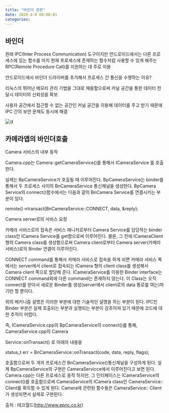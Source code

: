 ```yaml
---
title: "바인더 관련"
date: 2020-4-8 00:00:01
categories:
---
```










## 바인더

원래 IPC(Inter Process Communication) 도구이지만 안드로이드에서는 다른 프로세스에 있는 함수를 마치 현재 프로세스에 존재하는 함수처럼 사용할 수 있게 해주는 RPC(Remote Procedure Call)를 지원하는 데 주로 이용

안드로이드에서 바인더 드라이버를 추가해서 프로세스 간 통신을 수행하는 이유? 

리눅스의 뛰어난 메모리 관리 기법을 그대로 채용함으로써 커널 공간을 통한 데이터 전달시 데이터의 신뢰성을 확보

사용자 공간에서 접근할 수 없는 공간인 커널 공간을 이용해 데이터를 주고 받기 때문에 IPC 간의 보안 문제도 동시에 해결




![d](https://d2.naver.com/content/images/2015/06/helloworld-47656-7.png)  

















## 카메라앱의 바인더호출



Camera 서비스의 내부 동작

Camera.cpp는 Camera::getCameraService()를 통해서 ICameraService 를 호출한다.

실제는 BpCameraService가 호출될 때 이루어진다. BpCameraService는 binder를 통해서 두 프로세스 사이의 BnCameraService 통신채널을 생성한다. BpCamera Service의 connect()함수에서는 다음과 같이 BnCamera Service를 연결시키는 부분이 있다.



remote()->transact(BnCameraService::CONNECT, data, &reply);





Camera server로의 서비스 요청

카메라 서비스로의 접속은 서비스 매니저로부터 Camera Service를 담당하는 binder class인 ICamera Service를 get함으로써 이루어진다. 물론, 그 전에 ICameraClient 형의 Camera class를 생성함으로써 Camera client로부터 Camera server(카메라 서비스)로의 Binder 연결이 이루어진다.



CONNECT command를 통해서 카메라 서비스로 접속을 하게 되면 카메라 서비스 쪽에서는 server에서 client로 접속되는 ICamera 형의 client class를 생성해서 Camera client 쪽으로 할당해 준다. ICameraService를 이용한 Binder interface는 CONNECT command외에 다른 command는 존재하지 않는다. 이 Class는 오직 connect를 받아서 새로운 Binder를 생성(server에서 client로의 data 통로를 여는)하기만 할 뿐이다.



위의 메커니즘 설명은 이러한 부분에 대한 기술적인 설명을 하는 부분이 된다. IPC인 Binder 부분은 실제 호출되는 부분과 실행되는 부분이 감추어져 있기 때문에 코드에 대한 추적이 어렵다.

즉, ICameraService.cpp의 BpCameraService의 connect()를 통해, CameraService.cpp의 Camera



Service::onTransact() 로 아래의 내용을



status_t err = BnCameraService::onTransact(code, data, reply, flags);



호출함으로써 두 개의 프로세스간 BnCameraService()통신채널을 구성하게 된다. 실제 BpCameraService의 구현은 CameraServicce에서 이루어진다고 보면 된다. Camera.cpp는 다른 프로세스로 동작 하지만, 그 인터페이스는 ICameraService의 connect()를 호출함으로써 CameraService의 ICamera class인 CameraService:: Client를 획득할 수 있게 된다. Camera에 관련된 함수들은 CameraService:: Client 가 생성되면서 실제로 구현된다.





출처 : 테크월드(http://www.epnc.co.kr)





























































